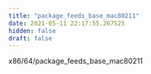 ```yaml
---
title: "package_feeds_base_mac80211"
date: 2021-05-11 22:17:55.267525
hidden: false
draft: false
---
```


x86/64/package_feeds_base_mac80211

